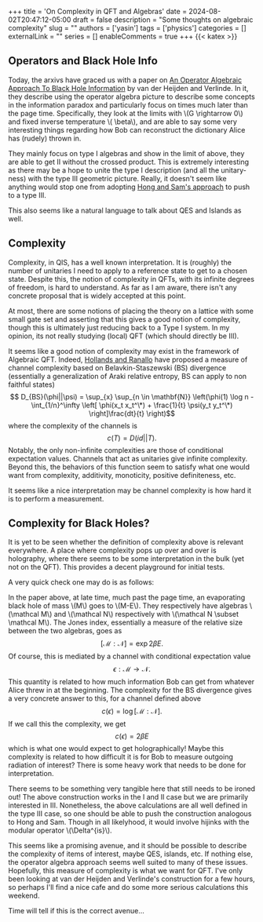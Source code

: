 +++
title = 'On Complexity in QFT and Algebras'
date = 2024-08-02T20:47:12-05:00
draft = false
description = "Some thoughts on algebraic complexity"
slug = ""
authors = ['yasin']
tags = ['physics']
categories = []
externalLink = ""
series = []
enableComments = true
+++
{{< katex >}}

## Operators and Black Hole Info
Today, the arxivs have graced us with a paper on [An Operator Algebraic Approach To Black Hole Information](https://arxiv.org/abs/2408.00071) by van der Heijden and Verlinde. In it, they describe using the operator algebra picture to describe some concepts in the information paradox and particularly focus on times much later than the page time. Specifically, they look at the limits with \\(G \rightarrow 0\\) and fixed inverse temperature \\( \beta\\), and are able to say some very interesting things regarding how Bob can reconstruct the dictionary Alice has (rudely) thrown in.

They mainly focus on type I algebras and show in the limit of above, they are able to get II without the crossed product. This is extremely interesting as there may be a hope to unite the type I description (and all the unitary-ness) with the type III geometric picture. Really, it doesn't seem like anything would stop one from adopting [Hong and Sam's approach](https://arxiv.org/abs/2112.12156) to push to a type III.

This also seems like a natural language to talk about QES and Islands as well. 

## Complexity

Complexity, in QIS, has a well known interpretation. It is (roughly) the number of unitaries I need to apply to a reference state to get to a chosen state. Despite this, the notion of complexity in QFTs, with its infinite degrees of freedom, is hard to understand. As far as I am aware, there isn't any concrete proposal that is widely accepted at this point.

At most, there are some notions of placing the theory on a lattice with some small gate set and asserting that this gives a good notion of complexity, though this is ultimately just reducing back to a Type I system. In my opinion, its not really studying (local) QFT (which should directly be III).

It seems like a good notion of complexity may exist in the framework of Algebraic QFT. Indeed, [Hollands and Ranallo](https://arxiv.org/abs/2302.10013) have proposed a measure of channel complexity based on Belavkin-Staszewski (BS) divergence (essentially a generalization of Araki relative entropy, BS can apply to non faithful states) $$ D_{BS}(\phi||\psi) = \sup_{x} \sup_{n \in \mathbf{N}} \left(\phi(1) \log n - \int_{1/n}^\infty \left[ \phi(x_t x_t^\*) + \frac{1}{t} \psi(y_t y_t^\*) \right]\frac{dt}{t} \right)$$  where the complexity of the channels is $$c(T)=D(id||T).$$Notably, the only non-infinite complexities are those of conditional expectation values. Channels that act as unitaries give infinite complexity. Beyond this, the behaviors of this function seem to satisfy what one would want from complexity, additivity, monoticity, positive definiteness, etc.

It seems like a nice interpretation may be channel complexity is how hard it is to perform a measurement.

## Complexity for Black Holes?
It is yet to be seen whether the definition of complexity above is relevant everywhere. A place where complexity pops up over and over is holography, where there seems to be some interpretation in the bulk (yet not on the QFT). This provides a decent playground for initial tests.

A very quick check one may do is as follows: 

In the paper above, at late time, much past the page time, an evaporating black hole of mass \\(M\\) goes to \\(M-E\\). They respectively have algebras \\(\mathcal M\\) and \\(\mathcal N\\) respectively with \\(\mathcal N \subset \mathcal M\\). The Jones index, essentially a measure of the relative size between the two algebras, goes as $$[\mathcal M : \mathcal N] = \exp 2 \beta E.$$ Of course, this is mediated by a channel with conditional expectation value $$\epsilon : \mathcal M \rightarrow \mathcal N.$$ This quantity is related to how much information Bob can get from whatever Alice threw in at the beginning. The complexity for the BS divergence gives a very concrete answer to this, for a channel defined above $$c(\epsilon) = \log [\mathcal M : \mathcal N].$$ If we call this the complexity, we get $$c(\epsilon) = 2 \beta E$$ which is what one would expect to get holographically! Maybe this complexity is related to how difficult it is for Bob to measure outgoing radiation of interest? There is some heavy work that needs to be done for interpretation.

There seems to be something very tangible here that still needs to be ironed out! The above construction works in the I and II case but we are primarily interested in III. Nonetheless, the above calculations are all well defined in the type III case, so one should be able to push the construction analogous to Hong and Sam. Though in all likelyhood, it would involve hijinks with the modular operator \\(\Delta^{is}\\).

This seems like a promising avenue, and it should be possible to describe the complexity of items of interest, maybe QES, islands, etc. If nothing else, the operator algebra approach seems well suited to many of these issues. Hopefully, this measure of complexity is what we want for QFT. I've only been looking at van der Heijden and Verlinde's construction for a few hours, so perhaps I'll find a nice cafe and do some more serious calculations this weekend.

Time will tell if this is the correct avenue...